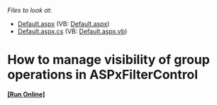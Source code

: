 <!-- default file list -->
*Files to look at*:

* [Default.aspx](./CS/Default.aspx) (VB: [Default.aspx](./VB/Default.aspx))
* [Default.aspx.cs](./CS/Default.aspx.cs) (VB: [Default.aspx.vb](./VB/Default.aspx.vb))
<!-- default file list end -->
# How to manage visibility of group operations in ASPxFilterControl
<!-- run online -->
**[[Run Online]](https://codecentral.devexpress.com/t300129/)**
<!-- run online end -->

<br/>



